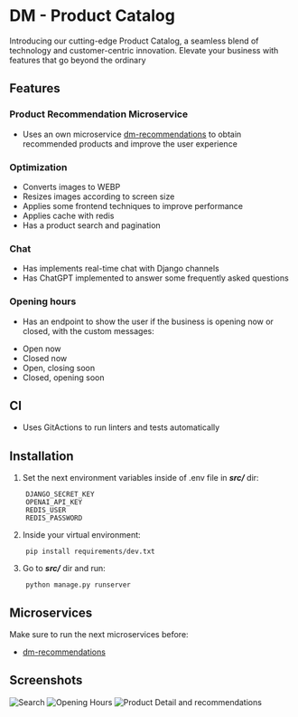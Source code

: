 # DM - Product Catalog

Introducing our cutting-edge Product Catalog, a seamless blend of technology and customer-centric innovation. Elevate your business with features that go beyond the ordinary


## Features

### Product Recommendation Microservice
* Uses an own microservice [dm-recommendations](https://github.com/alejandrosoares/dm-recommendations) to obtain recommended products and improve the user experience

### Optimization
* Converts images to WEBP
* Resizes images according to screen size
* Applies some frontend techniques to improve performance
* Applies cache with redis
* Has a product search and pagination

### Chat
* Has implements real-time chat with Django channels
* Has ChatGPT implemented to answer some frequently asked questions

### Opening hours
* Has an endpoint to show the user if the business is opening now or closed, with the custom messages:
- Open now
- Closed now
- Open, closing soon
- Closed, opening soon

## CI
* Uses GitActions to run linters and tests automatically



## Installation

1. Set the next environment variables inside of .env file in ***src/*** dir:
```
    DJANGO_SECRET_KEY
    OPENAI_API_KEY
    REDIS_USER
    REDIS_PASSWORD
```

2. Inside your virtual environment:
```
    pip install requirements/dev.txt
```

3. Go to ***src/*** dir and run:
```
    python manage.py runserver
```



## Microservices
Make sure to run the next microservices before:
* [dm-recommendations](https://user-images.githubusercontent.com/48335948/277250835-24b43490-1e7f-4e86-9a75-459f5edfbac7.png)



## Screenshots
![Search](https://user-images.githubusercontent.com/48335948/277250835-24b43490-1e7f-4e86-9a75-459f5edfbac7.png)
![Opening Hours](https://user-images.githubusercontent.com/48335948/277250843-23c8b6f3-3bf6-4804-a09c-4991903d6636.png)
![Product Detail and recommendations](https://user-images.githubusercontent.com/48335948/277250845-adb42a65-2b78-4cda-923e-408c3e3f05d4.png)

